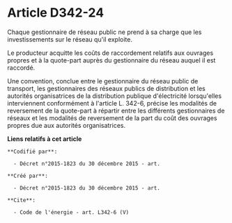 # Article D342-24

Chaque gestionnaire de réseau public ne prend à sa charge que les investissements sur le réseau qu'il exploite.

Le producteur acquitte les coûts de raccordement relatifs aux ouvrages propres et à la quote-part auprès du gestionnaire du
réseau auquel il est raccordé. 

Une convention, conclue entre le gestionnaire du réseau public de transport, les gestionnaires des réseaux publics de
distribution et les autorités organisatrices de la distribution publique d'électricité lorsqu'elles interviennent
conformément à l'article L. 342-6, précise les modalités de reversement de la quote-part à répartir entre les différents
gestionnaires de réseaux et les modalités de reversement de la part du coût des ouvrages propres due aux autorités
organisatrices.

**Liens relatifs à cet article**

	**Codifié par**:

	  - Décret n°2015-1823 du 30 décembre 2015 - art.

	**Créé par**:

	  - Décret n°2015-1823 du 30 décembre 2015 - art.

	**Cite**:

	  - Code de l'énergie - art. L342-6 (V)
